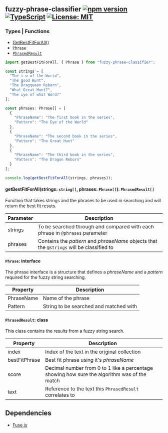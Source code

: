 ## fuzzy-phrase-classifier [![npm version](https://badge.fury.io/js/fuzzy-phrase-classifier.svg)](https://badge.fury.io/js/fuzzy-phrase-classifier) [![TypeScript](https://badges.frapsoft.com/typescript/love/typescript.png?v=101)](https://github.com/ellerbrock/typescript-badges/) [![License: MIT](https://img.shields.io/badge/License-MIT-yellow.svg)](https://opensource.org/licenses/MIT)
 
 ### Types | Functions
- <a href="#getBestFitForAll">GetBestFitForAll()</a>
- <a href="#phrase">`Phrase`</a>
- <a href="#phraseResult">`PhrasedResult`</a>

```ts
import getBestFitForAll, { Phrase } from "fuzzy-phrase-classifier";

const strings = [
  "The i o of the World",
  "The good Hunt",
  "The Dragqueen Reborn",
  "What Great Hunt?",
  "The iye of what Word?"
];

const phrases: Phrase[] = [
  { 
    "PhraseName": "The first book in the series",
    "Pattern": "The Eye of the World" 
  },    
  { 
    "PhraseName": "The second book in the series",
    "Pattern": "The Great Hunt" 
  },
  { 
    "PhraseName": "The third book in the series",
    "Pattern": "The Dragon Reborn" 
  }
];

console.log(getBestFitForAll(strings, phrases));
```

#### <a name="getBestFitForAll">getBestFitForAll(strings: `string[]`, phrases: `Phrase[]`): `PhrasedResult[]`</a>

Function that takes strings and the phrases to be used in searching and will return the best fit resuts.

 | Parameter | Description |
| -------- | ----------- |
| strings | To be searched through and compared with each phrase in `@phrases` parameter | 
| phrases | Contains the *pattern* and *phraseName* objects that the `@strings` will be classified to |

#### <a name="phrase">`Phrase`</a>: interface

The phrase interface is a structure that defines a *phraseName* and a *pattern* required for the fuzzy string searching.

| Property | Description |
| -------- | ----------- |
| PhraseName | Name of the phrase | 
| Pattern | String to be searched and matched with |

#### <a name="phraseResult">`PhrasedResult`</a>: class

This class contains the results from a fuzzy string search.

| Property | Description |
| -------- | ----------- |
| index | Index of the text in the original collection |
| bestFitPhrase | Best fit phrase using it's *phraseName* |
| score | Decimal number from 0 to 1 like a percentage showing how sure the algorithm was of the match |
| text | Reference to the text this `PhrasedResult` correlates to |

## Dependencies

- [Fuse.js](https://fusejs.io/)
